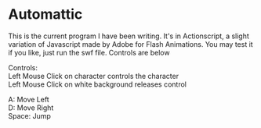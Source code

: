 # Automattic
This is the current program I have been writing. It's in Actionscript, a slight variation of Javascript made by Adobe for Flash Animations. You may test it if you like, just run the swf file. Controls are below

Controls: <br>
Left Mouse Click on character controls the character <br>
Left Mouse Click on white background releases control <br>

A: Move Left <br>
D: Move Right <br>
Space: Jump <br>
